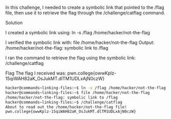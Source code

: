 In this challenge, I needed to create a symbolic link that pointed to the /flag file, then use it to retrieve the flag through the /challenge/catflag command.

Solution

I created a symbolic link using:
ln -s /flag /home/hacker/not-the-flag

I verified the symbolic link with:
file /home/hacker/not-the-flag
Output:
/home/hacker/not-the-flag: symbolic link to /flag

I ran the command to retrieve the flag using the symbolic link:
/challenge/catflag

Flag
The flag I received was:
pwn.college{owwKplz-15qiWAH82aK_OsJukMT.dlTM1UDLxAjN0czW}

```bash
hacker@commands~linking-files:~$ ln -s /flag /home/hacker/not-the-flag
hacker@commands~linking-files:~$ file /home/hacker/not-the-flag
/home/hacker/not-the-flag: symbolic link to /flag
hacker@commands~linking-files:~$ /challenge/catflag
About to read out the /home/hacker/not-the-flag file!
pwn.college{owwKplz-15qiWAH82aK_OsJukMT.dlTM1UDLxAjN0czW}
```